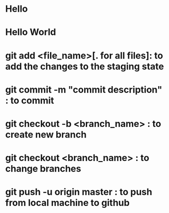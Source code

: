 # Hello

# Hello World

# git add <file_name>[. for all files]: to add the changes to the staging state

# git commit -m "commit description" : to commit

# git checkout -b <branch_name> : to create new branch

# git checkout <branch_name> : to change branches

# git push -u origin master : to push from local machine to github
